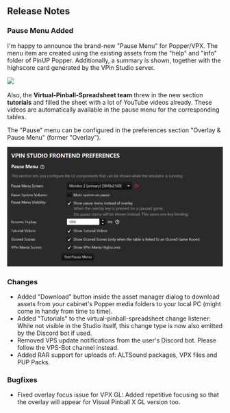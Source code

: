 ## Release Notes

### Pause Menu Added

I'm happy to announce the brand-new "Pause Menu" for Popper/VPX. The menu item are created using the existing assets from the "help" and "info" folder of PinUP Popper.
Additionally, a summary is shown, together with the highscore card generated by the VPin Studio server.

<img src="https://raw.githubusercontent.com/syd711/vpin-studio/main/documentation/pause-menu/menu1.png" width="700" />

Also, the **Virtual-Pinball-Spreadsheet team** threw in the new section **tutorials** and filled the sheet with a lot of YouTube videos already.
These videos are automatically available in the pause menu for the corresponding tables.

The "Pause" menu can be configured in the preferences section "Overlay & Pause Menu" (former "Overlay").

<img src="https://raw.githubusercontent.com/syd711/vpin-studio/main/documentation/preferences/pause-menu.png" width="700" />

### Changes

- Added "Download" button inside the asset manager dialog to download assets from your cabinet's Popper media folders to your local PC (might come in handy from time to time).
- Added "Tutorials" to the virtual-pinball-spreadsheet change listener: While not visible in the Studio itself, this change type is now also emitted by the Discord bot if used.
- Removed VPS update notifications from the user's Discord bot. Please follow the VPS-Bot channel instead.
- Added RAR support for uploads of: ALTSound packages, VPX files and PUP Packs.

### Bugfixes

- Fixed overlay focus issue for VPX GL: Added repetitive focusing so that the overlay will appear for Visual Pinball X GL version too. 


